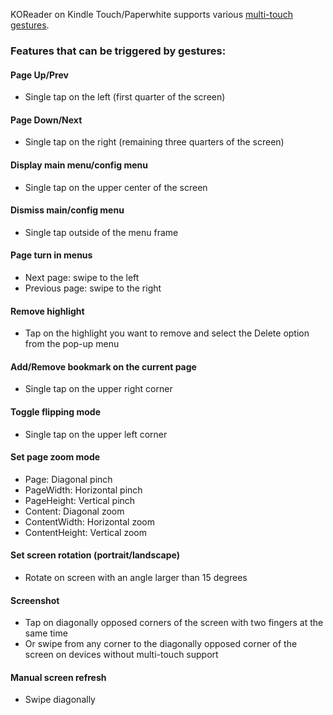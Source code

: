 KOReader on Kindle Touch/Paperwhite supports various [multi-touch gestures](http://en.wikipedia.org/wiki/Multi-touch#Multi-touch_gestures).

### Features that can be triggered by gestures:
#### Page Up/Prev
  * Single tap on the left (first quarter of the screen)

#### Page Down/Next
  * Single tap on the right (remaining three quarters of the screen)

#### Display main menu/config menu
  * Single tap on the upper center of the screen

#### Dismiss main/config menu
  * Single tap outside of the menu frame

#### Page turn in menus
  * Next page: swipe to the left
  * Previous page: swipe to the right

#### Remove highlight
  * Tap on the highlight you want to remove and select the Delete option from the pop-up menu

#### Add/Remove bookmark on the current page
  * Single tap on the upper right corner

#### Toggle flipping mode
  * Single tap on the upper left corner

#### Set page zoom mode
  * Page: Diagonal pinch
  * PageWidth: Horizontal pinch
  * PageHeight: Vertical pinch
  * Content: Diagonal zoom
  * ContentWidth: Horizontal zoom
  * ContentHeight: Vertical zoom

#### Set screen rotation (portrait/landscape)
  * Rotate on screen with an angle larger than 15 degrees

#### Screenshot
  * Tap on diagonally opposed corners of the screen with two fingers at the same time
  * Or swipe from any corner to the diagonally opposed corner of the screen on devices without multi-touch support

#### Manual screen refresh
  * Swipe diagonally